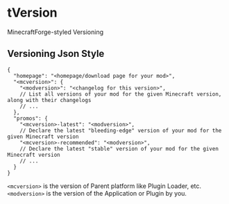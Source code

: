 # tVersion
MinecraftForge-styled Versioning

## Versioning Json Style

```json5
{
  "homepage": "<homepage/download page for your mod>",
  "<mcversion>": {
    "<modversion>": "<changelog for this version>", 
    // List all versions of your mod for the given Minecraft version, along with their changelogs
    // ...
  },
  "promos": {
    "<mcversion>-latest": "<modversion>",
    // Declare the latest "bleeding-edge" version of your mod for the given Minecraft version
    "<mcversion>-recommended": "<modversion>",
    // Declare the latest "stable" version of your mod for the given Minecraft version
    // ...
  }
}
```

`<mcversion>` is the version of Parent platform like Plugin Loader, etc.
`<modversion>` is the version of the Application or Plugin by you.
